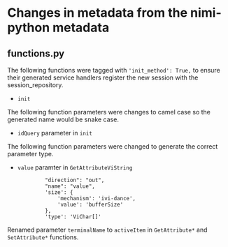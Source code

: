 # Changes in metadata from the nimi-python metadata

## functions.py

The following functions were tagged with `'init_method': True,` to ensure their generated service handlers register the new session
with the session_repository.
- `init`

The following function parameters were changes to camel case so the generated name would be snake case.
- `idQuery` parameter in `init`

The following function parameters were changed to generate the correct parameter type.
- `value` paramter in `GetAttributeViString`
```
            "direction": "out",
            "name": "value",
            'size': {
                'mechanism': 'ivi-dance',
                'value': 'bufferSize'
            },
            'type': 'ViChar[]'
```

Renamed parameter `terminalName` to `activeItem` in `GetAttribute*` and `SetAttribute*` functions.
